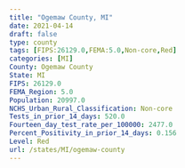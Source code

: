 ```yaml
---
title: "Ogemaw County, MI"
date: 2021-04-14
draft: false
type: county
tags: [FIPS:26129.0,FEMA:5.0,Non-core,Red]
categories: [MI]
County: Ogemaw County
State: MI
FIPS: 26129.0
FEMA_Region: 5.0
Population: 20997.0
NCHS_Urban_Rural_Classification: Non-core
Tests_in_prior_14_days: 520.0
Fourteen_day_test_rate_per_100000: 2477.0
Percent_Positivity_in_prior_14_days: 0.156
Level: Red
url: /states/MI/ogemaw-county
---
```



